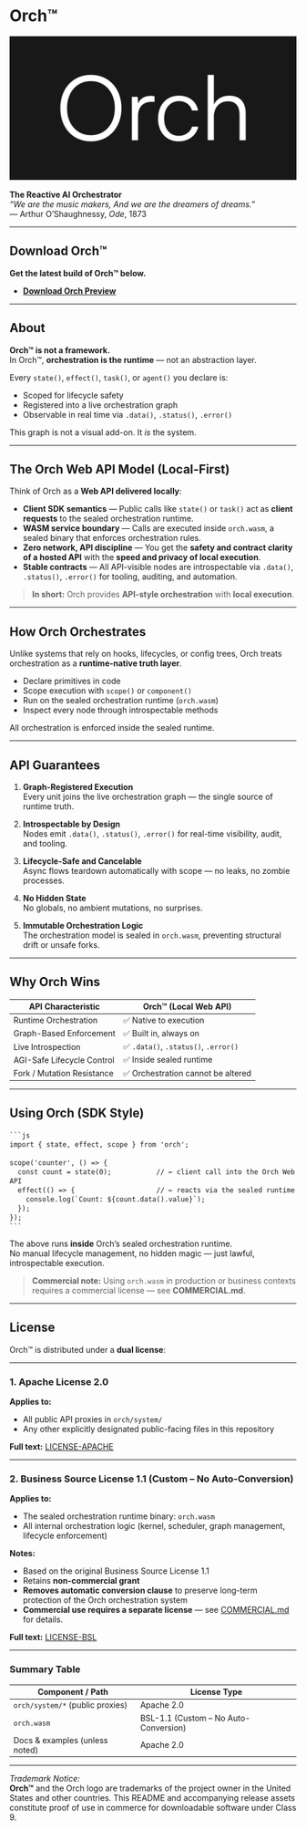 # Orch™

![Orch Logo](./website/assets/banner.png)

**The Reactive AI Orchestrator**  
*“We are the music makers, And we are the dreamers of dreams.”*  
— Arthur O’Shaughnessy, *Ode*, 1873

---

## Download Orch™

**Get the latest build of Orch™ below.**

- **[Download Orch Preview](https://github.com/jacobxperez/orch/archive/refs/heads/main.zip)**  

---

## About

**Orch™ is not a framework.**  
In Orch™, **orchestration is the runtime** — not an abstraction layer.

Every `state()`, `effect()`, `task()`, or `agent()` you declare is:

- Scoped for lifecycle safety  
- Registered into a live orchestration graph  
- Observable in real time via `.data()`, `.status()`, `.error()`

This graph is not a visual add-on. It *is* the system.

---

## The Orch Web API Model (Local-First)

Think of Orch as a **Web API delivered locally**:

- **Client SDK semantics** — Public calls like `state()` or `task()` act as **client requests** to the sealed orchestration runtime.  
- **WASM service boundary** — Calls are executed inside `orch.wasm`, a sealed binary that enforces orchestration rules.  
- **Zero network, API discipline** — You get the **safety and contract clarity of a hosted API** with the **speed and privacy of local execution**.  
- **Stable contracts** — All API-visible nodes are introspectable via `.data()`, `.status()`, `.error()` for tooling, auditing, and automation.

> **In short:** Orch provides **API-style orchestration** with **local execution**.

---

## How Orch Orchestrates

Unlike systems that rely on hooks, lifecycles, or config trees, Orch treats orchestration as a **runtime-native truth layer**.

- Declare primitives in code  
- Scope execution with `scope()` or `component()`  
- Run on the sealed orchestration runtime (`orch.wasm`)  
- Inspect every node through introspectable methods

All orchestration is enforced inside the sealed runtime.

---

## API Guarantees

1. **Graph-Registered Execution**  
   Every unit joins the live orchestration graph — the single source of runtime truth.

2. **Introspectable by Design**  
   Nodes emit `.data()`, `.status()`, `.error()` for real-time visibility, audit, and tooling.

3. **Lifecycle-Safe and Cancelable**  
   Async flows teardown automatically with scope — no leaks, no zombie processes.

4. **No Hidden State**  
   No globals, no ambient mutations, no surprises.

5. **Immutable Orchestration Logic**  
   The orchestration model is sealed in `orch.wasm`, preventing structural drift or unsafe forks.

---

## Why Orch Wins

| API Characteristic             | Orch™ (Local Web API)                  |
|--------------------------------|----------------------------------------|
| Runtime Orchestration          | ✅ Native to execution                 |
| Graph-Based Enforcement        | ✅ Built in, always on                 |
| Live Introspection             | ✅ `.data()`, `.status()`, `.error()`  |
| AGI-Safe Lifecycle Control     | ✅ Inside sealed runtime               |
| Fork / Mutation Resistance     | ✅ Orchestration cannot be altered     |

---

## Using Orch (SDK Style)

    ```js
    import { state, effect, scope } from 'orch';

    scope('counter', () => {
      const count = state(0);           // ← client call into the Orch Web API
      effect(() => {                    // ← reacts via the sealed runtime
        console.log(`Count: ${count.data().value}`);
      });
    });
    ```

The above runs **inside** Orch’s sealed orchestration runtime.  
No manual lifecycle management, no hidden magic — just lawful, introspectable execution.

> **Commercial note:** Using `orch.wasm` in production or business contexts requires a commercial license — see **COMMERCIAL.md**.

---

## License

Orch™ is distributed under a **dual license**:

---

### 1. Apache License 2.0

**Applies to:**

- All public API proxies in `orch/system/`
- Any other explicitly designated public-facing files in this repository

**Full text:** [LICENSE-APACHE](./LICENSE-APACHE.md)

---

### 2. Business Source License 1.1 (Custom – No Auto-Conversion)

**Applies to:**

- The sealed orchestration runtime binary: `orch.wasm`
- All internal orchestration logic (kernel, scheduler, graph management, lifecycle enforcement)

**Notes:**

- Based on the original Business Source License 1.1  
- Retains **non-commercial grant**  
- **Removes automatic conversion clause** to preserve long-term protection of the Orch orchestration system  
- **Commercial use requires a separate license** — see [COMMERCIAL.md](./COMMERCIAL.md) for details.

**Full text:** [LICENSE-BSL](./LICENSE-BSL.md)

---

### Summary Table

| Component / Path                | License Type                                      |
|---------------------------------|---------------------------------------------------|
| `orch/system/*` (public proxies)| Apache 2.0                                        |
| `orch.wasm`                     | BSL-1.1 (Custom – No Auto-Conversion)             |
| Docs & examples (unless noted)  | Apache 2.0                                        |

---

*Trademark Notice:*  
**Orch™** and the Orch logo are trademarks of the project owner in the United States and other countries. This README and accompanying release assets constitute proof of use in commerce for downloadable software under Class 9.
